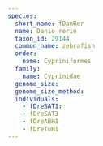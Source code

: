 ```yaml
---
species:
  short_name: fDanRer
  name: Danio rerio
  taxon_id: 29144
  common_name: zebrafish
  order:
    name: Cypriniformes
  family:
    name: Cyprinidae
  genome_size: 
  genome_size_method:
  individuals:
    - fDreSAT1:
    - fDreSAT3
    - fDreABH1
    - fDreTuH1
---
```

